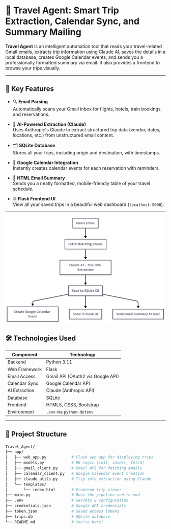 # 🧳 Travel Agent: Smart Trip Extraction, Calendar Sync, and Summary Mailing

**Travel Agent** is an intelligent automation tool that reads your travel-related Gmail emails, extracts trip information using Claude AI, saves the details in a local database, creates Google Calendar events, and sends you a professionally formatted summary via email. It also provides a frontend to browse your trips visually.

---

## 📌 Key Features

- 🔍 **Email Parsing**  
  Automatically scans your Gmail inbox for flights, hotels, train bookings, and reservations.

- 🧠 **AI-Powered Extraction (Claude)**  
  Uses Anthropic's Claude to extract structured trip data (vendor, dates, locations, etc.) from unstructured email content.

- 🗂️ **SQLite Database**  
  Stores all your trips, including origin and destination, with timestamps.

- 📅 **Google Calendar Integration**  
  Instantly creates calendar events for each reservation with reminders.

- 📧 **HTML Email Summary**  
  Sends you a neatly formatted, mobile-friendly table of your travel schedule.

- 🌐 **Flask Frontend UI**  
  View all your saved trips in a beautiful web dashboard (`localhost:5000`).

---

![image_alt](https://github.com/abhinav7289A/Travel_Agent/blob/main/Editor%20_%20Mermaid%20Chart-2025-07-01-060423.png?raw=true)

## 🛠️ Technologies Used

| Component       | Technology                            |
|----------------|----------------------------------------|
| Backend         | Python 3.11                            |
| Web Framework   | Flask                                  |
| Email Access    | Gmail API (OAuth2 via Google API)      |
| Calendar Sync   | Google Calendar API                    |
| AI Extraction   | Claude (Anthropic API)                 |
| Database        | SQLite                                 |
| Frontend        | HTML5, CSS3, Bootstrap                 |
| Environment     | `.env` via `python-dotenv`             |

---

## 📁 Project Structure

```bash
Travel_Agent/
├── app/
│   ├── web_app.py           # Flask web app for displaying trips
│   ├── models.py            # DB logic (init, insert, fetch)
│   ├── gmail_client.py      # Gmail API for fetching emails
│   ├── calendar_client.py   # Google Calendar event creation
│   ├── claude_utils.py      # Trip info extraction using Claude
│   └── templates/
│       └── index.html       # Frontend trip viewer
├── main.py                  # Runs the pipeline end-to-end
├── .env                     # Secrets & configuration
├── credentials.json         # Google API credentials
├── token.json               # Saved access tokens
├── trips.db                 # SQLite database
└── README.md                # You're here!
